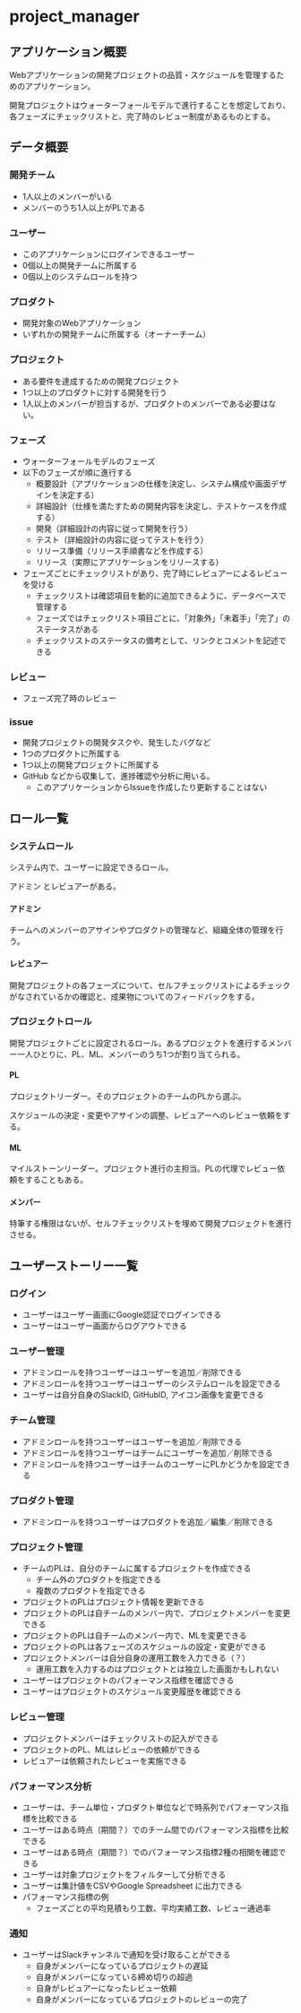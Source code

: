 # project_manager

## アプリケーション概要
Webアプリケーションの開発プロジェクトの品質・スケジュールを管理するためのアプリケーション。

開発プロジェクトはウォーターフォールモデルで進行することを想定しており、各フェーズにチェックリストと、完了時のレビュー制度があるものとする。

## データ概要

### 開発チーム
* 1人以上のメンバーがいる
* メンバーのうち1人以上がPLである
### ユーザー
* このアプリケーションにログインできるユーザー
* 0個以上の開発チームに所属する
* 0個以上のシステムロールを持つ
### プロダクト
* 開発対象のWebアプリケーション
* いずれかの開発チームに所属する（オーナーチーム）
### プロジェクト
* ある要件を達成するための開発プロジェクト
* 1つ以上のプロダクトに対する開発を行う
* 1人以上のメンバーが担当するが、プロダクトのメンバーである必要はない。
### フェーズ
* ウォーターフォールモデルのフェーズ
* 以下のフェーズが順に進行する
  * 概要設計（アプリケーションの仕様を決定し、システム構成や画面デザインを決定する）
  * 詳細設計（仕様を満たすための開発内容を決定し、テストケースを作成する）
  * 開発（詳細設計の内容に従って開発を行う）
  * テスト（詳細設計の内容に従ってテストを行う）
  * リリース準備（リリース手順書などを作成する）
  * リリース（実際にアプリケーションをリリースする）
* フェーズごとにチェックリストがあり、完了時にレビュアーによるレビューを受ける
  * チェックリストは確認項目を動的に追加できるように、データベースで管理する
  * フェーズではチェックリスト項目ごとに、「対象外」「未着手」「完了」のステータスがある
  * チェックリストのステータスの備考として、リンクとコメントを記述できる
### レビュー
* フェーズ完了時のレビュー
### issue
* 開発プロジェクトの開発タスクや、発生したバグなど
* 1つのプロダクトに所属する
* 1つ以上の開発プロジェクトに所属する
* GitHub などから収集して、進捗確認や分析に用いる。
  * このアプリケーションからIssueを作成したり更新することはない

## ロール一覧

### システムロール

システム内で、ユーザーに設定できるロール。

アドミン とレビュアーがある。

#### アドミン
チームへのメンバーのアサインやプロダクトの管理など、組織全体の管理を行う。

#### レビュアー
開発プロジェクトの各フェーズについて、セルフチェックリストによるチェックがなされているかの確認と、成果物についてのフィードバックをする。

### プロジェクトロール

開発プロジェクトごとに設定されるロール。あるプロジェクトを進行するメンバー一人ひとりに、PL、ML、メンバーのうち1つが割り当てられる。

#### PL
プロジェクトリーダー。そのプロジェクトのチームのPLから選ぶ。

スケジュールの決定・変更やアサインの調整、レビュアーへのレビュー依頼をする。

#### ML
マイルストーンリーダー。プロジェクト進行の主担当。PLの代理でレビュー依頼をすることもある。

#### メンバー
特筆する権限はないが、セルフチェックリストを埋めて開発プロジェクトを進行させる。

## ユーザーストーリー一覧

### ログイン
* ユーザーはユーザー画面にGoogle認証でログインできる
* ユーザーはユーザー画面からログアウトできる

### ユーザー管理
* アドミンロールを持つユーザーはユーザーを追加／削除できる
* アドミンロールを持つユーザーはユーザーのシステムロールを設定できる
* ユーザーは自分自身のSlackID, GitHubID, アイコン画像を変更できる

### チーム管理
* アドミンロールを持つユーザーはユーザーを追加／削除できる
* アドミンロールを持つユーザーはチームにユーザーを追加／削除できる
* アドミンロールを持つユーザーはチームのユーザーにPLかどうかを設定できる

### プロダクト管理
* アドミンロールを持つユーザーはプロダクトを追加／編集／削除できる

### プロジェクト管理
* チームのPLは、自分のチームに属するプロジェクトを作成できる
  * チーム外のプロダクトを指定できる
  * 複数のプロダクトを指定できる
* プロジェクトのPLはプロジェクト情報を更新できる
* プロジェクトのPLは自チームのメンバー内で、プロジェクトメンバーを変更できる
* プロジェクトのPLは自チームのメンバー内で、MLを変更できる
* プロジェクトのPLは各フェーズのスケジュールの設定・変更ができる
* プロジェクトメンバーは自分自身の運用工数を入力できる（？）
  * 運用工数を入力するのはプロジェクトとは独立した画面かもしれない
* ユーザーはプロジェクトのパフォーマンス指標を確認できる
* ユーザーはプロジェクトのスケジュール変更履歴を確認できる

### レビュー管理
* プロジェクトメンバーはチェックリストの記入ができる
* プロジェクトのPL、MLはレビューの依頼ができる
* レビュアーは依頼されたレビューを実施できる

### パフォーマンス分析
* ユーザーは、チーム単位・プロダクト単位などで時系列でパフォーマンス指標を比較できる
* ユーザーはある時点（期間？）でのチーム間でのパフォーマンス指標を比較できる
* ユーザーはある時点（期間？）でのパフォーマンス指標2種の相関を確認できる
* ユーザーは対象プロジェクトをフィルターして分析できる
* ユーザーは集計値をCSVやGoogle Spreadsheet に出力できる
* パフォーマンス指標の例
  * フェーズごとの平均見積もり工数、平均実績工数、レビュー通過率

### 通知
* ユーザーはSlackチャンネルで通知を受け取ることができる
  * 自身がメンバーになっているプロジェクトの遅延
  * 自身がメンバーになっている締め切りの超過
  * 自身がレビュアーになったレビュー依頼
  * 自身がメンバーになっているプロジェクトのレビューの完了

